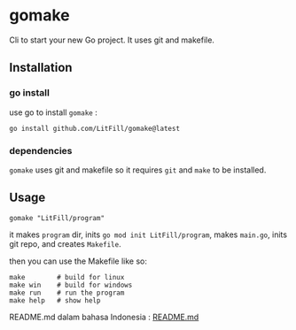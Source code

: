 # gomake

Cli to start your new Go project. It uses git and makefile.

## Installation

### go install 

use go to install `gomake` :

```console
go install github.com/LitFill/gomake@latest
```

### dependencies

`gomake` uses git and makefile so it requires `git` and `make` to be installed.

## Usage

```console
gomake "LitFill/program"
```

it makes `program` dir, inits `go mod init LitFill/program`, makes `main.go`, inits git repo, and creates `Makefile`.

then you can use the Makefile like so:

```console
make        # build for linux
make win    # build for windows
make run    # run the program
make help   # show help
```

README.md dalam bahasa Indonesia : [README.md](./README_ID.md)
